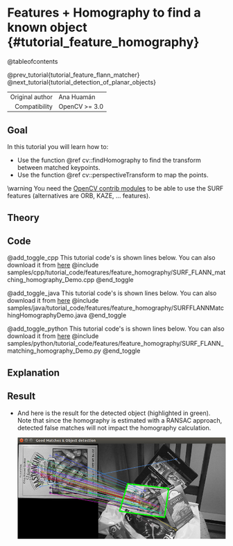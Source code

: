 Features + Homography to find a known object {#tutorial_feature_homography}
==============================================

@tableofcontents

@prev_tutorial{tutorial_feature_flann_matcher}
@next_tutorial{tutorial_detection_of_planar_objects}

|    |    |
| -: | :- |
| Original author | Ana Huamán |
| Compatibility | OpenCV >= 3.0 |

Goal
----

In this tutorial you will learn how to:

-   Use the function @ref cv::findHomography to find the transform between matched keypoints.
-   Use the function @ref cv::perspectiveTransform to map the points.

\warning You need the <a href="https://github.com/opencv/opencv_contrib">OpenCV contrib modules</a> to be able to use the SURF features
(alternatives are ORB, KAZE, ... features).

Theory
------

Code
----

@add_toggle_cpp
This tutorial code's is shown lines below. You can also download it from
[here](https://github.com/opencv/opencv/tree/5.x/samples/cpp/tutorial_code/features/feature_homography/SURF_FLANN_matching_homography_Demo.cpp)
@include samples/cpp/tutorial_code/features/feature_homography/SURF_FLANN_matching_homography_Demo.cpp
@end_toggle

@add_toggle_java
This tutorial code's is shown lines below. You can also download it from
[here](https://github.com/opencv/opencv/tree/5.x/samples/java/tutorial_code/features/feature_homography/SURFFLANNMatchingHomographyDemo.java)
@include samples/java/tutorial_code/features/feature_homography/SURFFLANNMatchingHomographyDemo.java
@end_toggle

@add_toggle_python
This tutorial code's is shown lines below. You can also download it from
[here](https://github.com/opencv/opencv/tree/5.x/samples/python/tutorial_code/features/feature_homography/SURF_FLANN_matching_homography_Demo.py)
@include samples/python/tutorial_code/features/feature_homography/SURF_FLANN_matching_homography_Demo.py
@end_toggle

Explanation
-----------

Result
------

-   And here is the result for the detected object (highlighted in green). Note that since the homography is estimated with a RANSAC approach,
    detected false matches will not impact the homography calculation.

    ![](images/Feature_Homography_Result.jpg)
